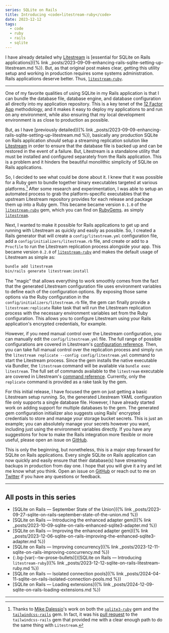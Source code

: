 ```yaml
---
series: SQLite on Rails
title: Introducing <code>litestream-ruby</code>
date: 2023-12-12
tags:
  - code
  - ruby
  - rails
  - sqlite
---
```


I have already detailed why [Litestream](https://litestream.io) is [essential for SQLite on Rails applications]({% link _posts/2023-09-09-enhancing-rails-sqlite-setting-up-litestream.md %}). But, as that original post makes clear, getting this utility setup and working in production requires some systems administration. Rails applications deserve better. Thus, [`litestream-ruby`](https://github.com/fractaledmind/litestream-ruby).

<!--/summary-->

- - -

One of my favorite qualities of using SQLite in my Rails application is that I can bundle the database file, database engine, and database configuration all directly into my application repository. This is a key tenet of the [12 Factor App](https://12factor.net) methodology, and it makes it easy to deploy my applications to and run on any environment, while also ensuring that my local development environment is as close to production as possible.

But, as I have [previously detailed]({% link _posts/2023-09-09-enhancing-rails-sqlite-setting-up-litestream.md %}), basically any production SQLite on Rails application _should_ setup a streaming replication solution like [Litestream](https://litestream.io) in order to ensure that the database file is backed up and can be restored in the event of a failure. But, Litestream is a standalone utility that must be installed and configured separately from the Rails application. This is a problem and it hinders the beautiful monolithic simplicity of SQLite on Rails applications.

So, I decided to see what could be done about it. I knew that it was possible for a Ruby gem to bundle together binary executables targeted at various platforms.[^1] After some research and experimentation, I was able to setup an automated process to grab the platform-specific executables that the upstream Litestream repository provides for each release and package them up into a Ruby gem. This became became version `0.1.0` of the [`litestream-ruby`](https://github.com/fractaledmind/litestream-ruby) gem, which you can find on [RubyGems](https://rubygems.org). as simply [`litestream`](https://rubygems.org/gems/litestream).

Next, I wanted to make it possible for Rails applications to get up and running with Litestream as quickly and easily as possible. So, I created a Rails generator that will create a `config/litestream.yml` configuration file, add a `config/initializers/litestream.rb` file, and create or add to a `Procfile` to run the Litestream replication process alongside your app. This became version `0.2.0` of [`litestream-ruby`](https://github.com/fractaledmind/litestream-ruby) and makes the default usage of Litestream as simple as:

```bash
bundle add litestream
bin/rails generate litestream:install
```

The "magic" that allows everything to work smoothly comes from the fact that the generated Litestream configuration file uses environment variables to define each of the configuration options. By exposing those same options via the Ruby configuration in the `config/initializers/litestream.rb` file, the gem can finally provide a `litestream:replicate` Rake task that will run the Litestream replication process with the necessary environment variables set from the Ruby configuration. This allows you to configure Litestream using your Rails application's encrypted credentials, for example.

However, if you need manual control over the Litestream configuration, you can manually edit the `config/litestream.yml` file. The full range of possible configurations are covered in Litestream's [configuration reference](https://litestream.io/reference/config/). Then, you can take full manual control over the replication process and simply run the `litestream replicate --config config/litestream.yml` command to start the Litestream process. Since the gem installs the native executable via Bundler, the `litestream` command will be available via `bundle exec litestream`. The full set of commands available to the `litestream` executable are covered in Litestream's [command reference](https://litestream.io/reference/). Currently, only the `replicate` command is provided as a rake task by the gem.

For this initial release, I have focused the gem on just getting a basic Litestream setup running. So, the generated Litestream YAML configuration file only supports a single database file. However, I have already started work on adding support for multiple databases to the gem. The generated gem configuration initializer also suggests using Rails' encrypted credentials to store and manage your storage bucket secrets. This is just an example; you can absolutely manage your secrets however you want, including just using the environment variables directly. If you have any suggestions for how to make the Rails integration more flexible or more useful, please open an issue on [GitHub](https://github.com/fractaledmind/litestream-ruby/issues).

This is only the beginning, but nonetheless, this is a major step forward for SQLite on Rails applications. Every single SQLite on Rails application can now quickly and easily ensure that their database(s) have streaming backups in production from day one. I hope that you will give it a try and let me know what you think. Open an issue on [GitHub](https://github.com/fractaledmind/litestream-ruby/issues) or reach out to me on [Twitter](https://twitter.com/fractaledmind) if you have any questions or feedback.

- - -

## All posts in this series

* [SQLite on Rails — September State of the Union]({% link _posts/2023-09-27-sqlite-on-rails-september-state-of-the-union.md %})
* [SQLite on Rails — Introducing the enhanced adapter gem]({% link _posts/2023-10-09-sqlite-on-rails-enhanced-sqlite3-adapter.md %})
* [SQLite on Rails — Improving the enhanced adapter gem]({% link _posts/2023-12-06-sqlite-on-rails-improving-the-enhanced-sqlite3-adapter.md %})
* [SQLite on Rails — Improving concurrency]({% link _posts/2023-12-11-sqlite-on-rails-improving-concurrency.md %})
* {:.bg-[var(--tw-prose-bullets)]}[SQLite on Rails — Introducing `litestream-ruby`]({% link _posts/2023-12-12-sqlite-on-rails-litestream-ruby.md %})
* [SQLite on Rails — Isolated connection pools]({% link _posts/2024-04-11-sqlite-on-rails-isolated-connection-pools.md %})
* [SQLite on Rails — Loading extensions]({% link _posts/2024-12-09-sqlite-on-rails-loading-extensions.md %})

- - -

[^1]: Thanks to [Mike Dalessio](https://twitter.com/flavorjones?ref=fractaledmind.github.io)'s work on both the [`sqlite3-ruby`](https://github.com/sparklemotion/sqlite3-ruby) gem and the [`tailwindcss-rails`](https://github.com/rails/tailwindcss-rails) gem. In fact, it was his [pull request](https://github.com/rails/tailwindcss-rails/pull/96) to the `tailwindcss-rails` gem that provided me with a clear enough path to do the same thing with `Litestream`.
